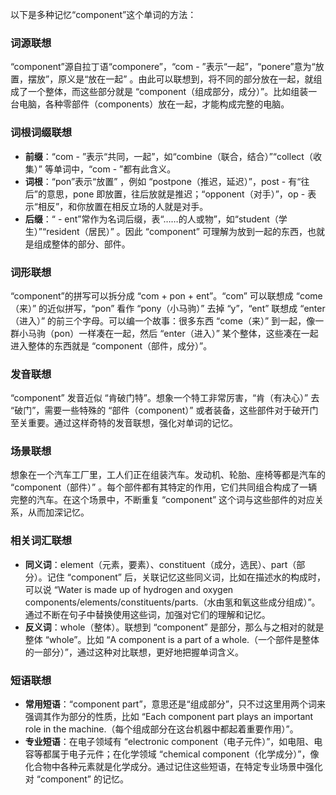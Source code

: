 以下是多种记忆“component”这个单词的方法：

### 词源联想
“component”源自拉丁语“componere”，“com - ”表示“一起”，“ponere”意为“放置，摆放”，原义是“放在一起” 。由此可以联想到，将不同的部分放在一起，就组成了一个整体，而这些部分就是 “component（组成部分，成分）”。比如组装一台电脑，各种零部件（components）放在一起，才能构成完整的电脑。

### 词根词缀联想
 - **前缀**：“com - ”表示“共同，一起”，如“combine（联合，结合）”“collect（收集）” 等单词中，“com - ”都有此含义。
 - **词根**：“pon”表示“放置” ，例如 “postpone（推迟，延迟）”，post - 有“往后”的意思，pone 即放置，往后放就是推迟；“opponent（对手）”，op - 表示“相反”，和你放置在相反立场的人就是对手。
 - **后缀**：“ - ent”常作为名词后缀，表“……的人或物”，如“student（学生）”“resident（居民）” 。因此 “component” 可理解为放到一起的东西，也就是组成整体的部分、部件。

### 词形联想
“component”的拼写可以拆分成 “com + pon + ent”。“com” 可以联想成 “come（来）” 的近似拼写，“pon” 看作 “pony（小马驹）” 去掉 “y”，“ent” 联想成 “enter（进入）” 的前三个字母。可以编一个故事：很多东西 “come（来）” 到一起，像一群小马驹（pon）一样凑在一起，然后 “enter（进入）” 某个整体，这些凑在一起进入整体的东西就是 “component（部件，成分）”。

### 发音联想
“component” 发音近似 “肯破门特”。想象一个特工非常厉害，“肯（有决心）” 去 “破门”，需要一些特殊的 “部件（component）” 或者装备，这些部件对于破开门至关重要。通过这样奇特的发音联想，强化对单词的记忆。

### 场景联想
想象在一个汽车工厂里，工人们正在组装汽车。发动机、轮胎、座椅等都是汽车的 “component（部件）” 。每个部件都有其特定的作用，它们共同组合构成了一辆完整的汽车。在这个场景中，不断重复 “component” 这个词与这些部件的对应关系，从而加深记忆。

### 相关词汇联想
 - **同义词**：element（元素，要素）、constituent（成分，选民）、part（部分）。记住 “component” 后，关联记忆这些同义词，比如在描述水的构成时，可以说 “Water is made up of hydrogen and oxygen components/elements/constituents/parts.（水由氢和氧这些成分组成）”。通过不断在句子中替换使用这些词，加强对它们的理解和记忆。
 - **反义词**：whole（整体）。联想到 “component” 是部分，那么与之相对的就是整体 “whole”。比如 “A component is a part of a whole.（一个部件是整体的一部分）”，通过这种对比联想，更好地把握单词含义。

### 短语联想
 - **常用短语**：“component part”，意思还是“组成部分”，只不过这里用两个词来强调其作为部分的性质，比如 “Each component part plays an important role in the machine.（每个组成部分在这台机器中都起着重要作用）”。
 - **专业短语**：在电子领域有 “electronic component（电子元件）”，如电阻、电容等都属于电子元件；在化学领域 “chemical component（化学成分）”，像化合物中各种元素就是化学成分。通过记住这些短语，在特定专业场景中强化对 “component” 的记忆。 